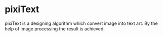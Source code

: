 # pixiText
 pixiText is a designing algorithm which convert image into text art. By the help of image processing the result is achieved.

